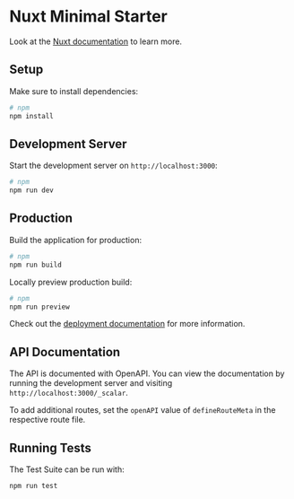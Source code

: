 # Nuxt Minimal Starter

Look at the [Nuxt documentation](https://nuxt.com/docs/getting-started/introduction) to learn more.

## Setup

Make sure to install dependencies:

```bash
# npm
npm install
```

## Development Server

Start the development server on `http://localhost:3000`:

```bash
# npm
npm run dev
```

## Production

Build the application for production:

```bash
# npm
npm run build
```

Locally preview production build:

```bash
# npm
npm run preview
```

Check out the [deployment documentation](https://nuxt.com/docs/getting-started/deployment) for more information.

## API Documentation

The API is documented with OpenAPI. You can view the documentation by running the development server and visiting `http://localhost:3000/_scalar`.

To add additional routes, set the `openAPI` value of `defineRouteMeta` in the respective route file.

## Running Tests

The Test Suite can be run with:

```bash
npm run test
```